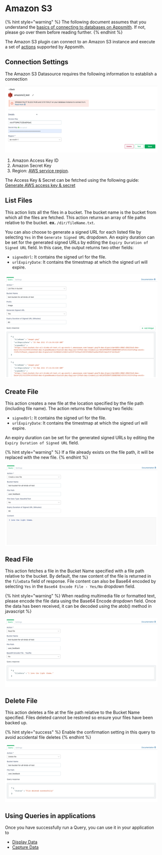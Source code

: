 # Amazon S3

{% hint style="warning" %}
The following document assumes that you understand the [basics of connecting to databases on Appsmith](../core-concepts/connecting-to-data-sources/connecting-to-databases/). If not, please go over them before reading further.
{% endhint %}

The Amazon S3 plugin can connect to an Amazon S3 instance and execute a set of [actions](querying-amazon-s3.md#supported-actions) supported by Appsmith.

## Connection Settings

The Amazon S3 Datasource requires the following information to establish a connection

![Click to expand](../.gitbook/assets/amazon_s3_create_datasource.png)

1. Amazon Access Key ID
2. Amazon Secret Key
3. Region: [AWS service region](https://docs.aws.amazon.com/general/latest/gr/rande.html).

The Access Key & Secret can be fetched using the following guide: [Generate AWS access key & secret](https://docs.aws.amazon.com/general/latest/gr/aws-sec-cred-types.html#access-keys-and-secret-access-keys)

## List Files

This action lists all the files in a bucket. The bucket name is the bucket from which all the files are fetched. 
This action returns an array of file paths relative to the bucket. **ex.** `/dir/fileName.txt`. 

You can also choose to generate a signed URL for each listed file by selecting `Yes` in the `Generate Signed URL` 
dropdown. An expiry duration can be set for the generated signed URLs by editing the `Expiry Duration of Signed URL` 
field.
In this case, the output returns 
two other fields:

- `signedUrl`: It contains the signed url for the file.
- `urlExpiryDate`: It contains the timestmap at which the signed url will expire. 

![Click to expand](../.gitbook/assets/amazon_s3_list_query.png)

## Create File

This action creates a new file at the location specified by the file path \(including file name\). The action 
returns the following two fields:

- `signedUrl`: It contains the signed url for the file.
- `urlExpiryDate`: It contains the timestmap at which the signed url will expire.

An expiry duration can be set for the generated signed URLs by editing the `Expiry Duration of Signed URL`
field.

{% hint style="warning" %}
If a file already exists on the file path, it will be replaced with the new file. 
{% endhint %}

![](../.gitbook/assets/create-file.png)

## Read File

This action fetches a file in the Bucket Name specified with a file path relative to the bucket. By default, the raw 
content of the file is returned in the `fileData` field of response. File content can also be Base64 encoded by 
selecting `Yes` in the `Base64 Encode File - Yes/No` dropdown field.

{% hint style="warning" %}
When reading multimedia file or formatted text, please encode the file data using the Base64 Encode dropdown 
field. Once the data has been received, it can be decoded using the atob() method in javascript %}

![Click to expand](../.gitbook/assets/amazon_s3_read_query.png)

## Delete File

This action deletes a file at the file path relative to the Bucket Name specified. Files deleted cannot be restored so ensure your files have been backed up.

{% hint style="success" %}
Enable the confirmation setting in this query to avoid accidental file deletes
{% endhint %}

![Click to expand](../.gitbook/assets/amazon_s3_delete_query.png)

## Using Queries in applications

Once you have successfully run a Query, you can use it in your application to

* [Display Data](../core-concepts/displaying-data-read/)
* [Capture Data](../core-concepts/capturing-data-write/)

